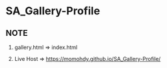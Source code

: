 # SA_Gallery-Profile

## NOTE  

1) gallery.html => index.html 

2) Live Host => https://momohdy.github.io/SA_Gallery-Profile/
